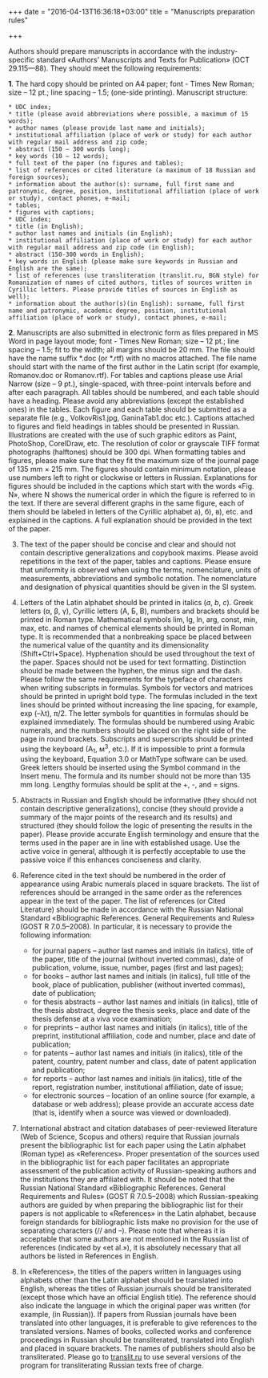 +++
date = "2016-04-13T16:36:18+03:00"
title = "Manuscripts preparation rules"

+++

Authors should prepare manuscripts in accordance with the industry-specific standard «Authors' Manuscripts and Texts for Publication» (ОСТ 29.115—88).
They should meet the following requirements: 
 
**1**. The hard copy should be printed on A4 paper; font - Times New Roman; size – 12 pt.; line spacing – 1.5; (one-side printing). 
Manuscript structure:
    
    * UDC index;
    * title (please avoid abbreviations where possible, a maximum of 15 words);
    * author names (please provide last name and initials);
    * institutional affiliation (place of work or study) for each author with regular mail address and zip code;
    * abstract (150 – 300 words long);
    * key words (10 – 12 words);
    * full text of the paper (no figures and tables);
    * list of references or cited literature (a maximum of 18 Russian and foreign sources);
    * information about the author(s): surname, full first name and patronymic, degree, position, institutional affiliation (place of work or study), contact phones, e-mail;
    * tables;
    * figures with captions;
    * UDC index;
    * title (in English);
    * author last names and initials (in English);
    * institutional affiliation (place of work or study) for each author with regular mail address and zip code (in English);
    * abstract (150-300 words in English);
    * key words in English (please make sure keywords in Russian and English are the same);
    * list of references (use transliteration (translit.ru, BGN style) for Romanization of names of cited authors, titles of sources written in Cyrillic letters. Please provide titles of sources in English as well); 
    * information about the author(s)(in English): surname, full first name and patronymic, academic degree, position, institutional affiliation (place of work or study), contact phones, e-mail;

**2**. Manuscripts are also submitted in electronic form as files prepared in MS Word in page layout mode; font - Times New Roman; size – 12 pt.; line spacing – 1.5; fit to the width; all margins should be 20 mm. The file should have the name suffix *.doc (or *.rtf) with no macros attached. The file name should start with the name of the first author in the Latin script (for example, Romanov.doc or Romanov.rtf).
For tables and captions please use Arial Narrow (size – 9 pt.), single-spaced, with three-point intervals before and after each paragraph.  All tables should be numbered, and each table should have a heading. Please avoid any abbreviations (except the established ones) in the tables. 
Each figure and each table should be submitted as a separate file (e.g., VolkovRis1.jpg, GaninaTab1.doc etc.). Captions attached to figures and field headings in tables should be presented in Russian. Illustrations are created with the use of such graphic editors as Paint, PhotoShop, CorelDraw, etc. The resolution of color or grayscale TIFF format photographs (halftones) should be 300 dpi.
When formatting tables and figures, please make sure that they fit the maximum size of the journal page of 135 mm × 215 mm.
 The figures should contain minimum notation, please use numbers left to right or clockwise or letters in Russian. Explanations for figures should be included in the captions which start with the words «Fig. N», where N shows the numerical order in which the figure is referred to in the text. If there are several different graphs in the same figure, each of them should be labeled in letters of the Cyrillic alphabet а), б), в), etc. and explained in the captions. A full explanation should be provided in the text of the paper. 
 
 3. The text of the paper should be concise and clear and should not contain descriptive generalizations and copybook maxims. Please avoid repetitions in the text of the paper, tables and captions. Please ensure that uniformity is observed when using the terms, nomenclature, units of measurements, abbreviations and symbolic notation. The nomenclature and designation of physical quantities should be given in the SI system. 
 4. Letters of the Latin alphabet should be printed in italics (<em>a</em>, <em>b</em>, <em>c</em>). Greek letters (α, β, γ), Cyrillic letters (А, Б, В), numbers and brackets should be printed in Roman type. Mathematical symbols lim, lg, ln, arg, const, min, max, etc. and names of chemical elements should be printed in Roman type.  It is recommended that a nonbreaking space be placed between the numerical value of the quantity and its dimensionality (Shift+Ctrl+Space). Hyphenation should be used throughout the text of the paper. Spaces should not be used for text formatting. Distinction should be made between the hyphen, the minus sign and the dash.   
Please follow the same requirements for the typeface of characters when writing subscripts in formulas. Symbols for vectors and matrices should be printed in upright bold type.  The formulas included in the text lines should be printed without increasing the line spacing, for example, exp (–λt), π/2. 
 The letter symbols for quantities in formulas should be explained immediately. The formulas should be numbered using Arabic numerals, and the numbers should be placed on the right side of the page in round brackets. Subscripts and superscripts should be printed using the keyboard (A<sub>1</sub>, м<sup>3</sup>, etc.).  If it is impossible to print a formula using the keyboard, Equation 3.0 or MathType software can be used. Greek letters should be inserted using the Symbol command in the Insert menu. The formula and its number should not be more than 135 mm long.  Lengthy formulas should be split at the +, -, and = signs. 
 5. Abstracts in Russian and English should be informative (they should not contain descriptive generalizations), concise (they should provide a summary of the major points of the research and its results) and structured (they should follow the logic of presenting the results in the paper). Please provide accurate English terminology and ensure that the terms used in the paper are in line with established usage. Use the active voice in general, although it is perfectly acceptable to use the passive voice if this enhances conciseness and clarity. 
6. Reference cited in the text should be numbered in the order of appearance using Arabic numerals placed in square brackets. The list of references should be arranged in the same order as the references appear in the text of the paper. 
 The list of references (or Cited Literature) should be made in accordance with the Russian National Standard «Bibliographic References. General Requirements and Rules» (GOST R 7.0.5–2008). In particular, it is necessary to provide the following information: 

    * for journal papers  – author last names and initials (in italics), title of the paper, title of the journal (without inverted commas), date of publication, volume, issue, number, pages (first and last pages);
    * for books  – author last names and initials (in italics), full title of the book, place of publication, publisher (without inverted commas), date of publication;
    * for thesis abstracts – author last names and initials (in italics), title of the thesis abstract, degree the thesis seeks, place and date of the thesis defense at a viva voce examination;
    * for preprints  – author last names and initials (in italics), title of the preprint, institutional affiliation, code and number, place and date of publication;
    * for patents  – author last names and initials (in italics), title of the patent, country, patent number and class, date of patent application and publication;
    * for reports – author last names and initials (in italics), title of the report, registration number, institutional affiliation, date of issue;
    * for electronic sources – location of an online source (for example, a database or web address); please provide an accurate access date (that is, identify when a source was viewed or downloaded).
7. International abstract and citation databases of peer-reviewed literature (Web of Science, Scopus and others) require that Russian journals present the bibliographic list for each paper using the Latin alphabet (Roman type) as «References».  Proper presentation of the sources used in the bibliographic list for each paper facilitates an appropriate assessment of the publication activity of Russian-speaking authors and the institutions they are affiliated with.
It should be noted that the Russian National Standard «Bibliographic References. General Requirements and Rules» (GOST R 7.0.5–2008) which Russian-speaking authors are guided by when preparing the bibliographic list for their papers is not applicable to «References» in the Latin alphabet, because foreign standards for bibliographic lists make no provision for the use of separating characters (// and –). Please note that whereas it is acceptable that some authors are not mentioned in the Russian list of references (indicated by «et al.»), it is absolutely necessary that all authors be listed in References in English.
8. In «References», the titles of the papers written in languages using alphabets other than the Latin alphabet should be translated into English, whereas the titles of Russian journals should be transliterated (except those which have an official English title). The reference should also indicate the language in which the original paper was written (for example, (in Russian)). If papers from Russian journals have been translated into other languages, it is preferable to give references to the translated versions. Names of books, collected works and conference proceedings in Russian should be transliterated, translated into English and placed in square brackets. The names of publishers should also be transliterated. Please go to [translit.ru](http://www.translit.ru/) to use several versions of the program for transliterating Russian texts free of charge. 
